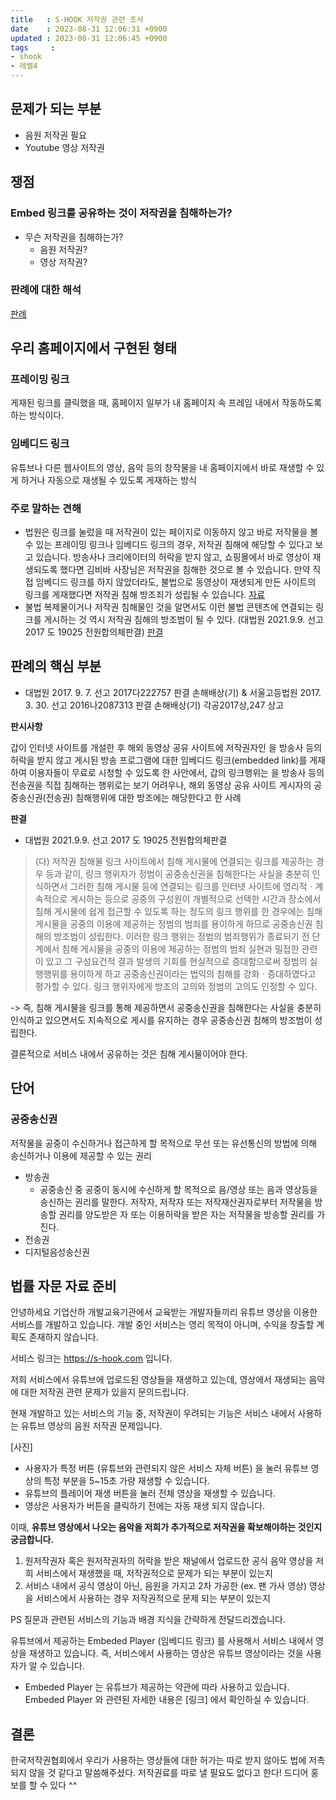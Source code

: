 ```yaml
---
title   : S-HOOK 저작권 관련 조사
date    : 2023-08-31 12:06:31 +0900
updated : 2023-08-31 12:06:45 +0900
tags     : 
- shook
- 레벨4
---
```


## 문제가 되는 부분

- 음원 저작권 필요
- Youtube 영상 저작권

## 쟁점

### Embed 링크를 공유하는 것이 저작권을 침해하는가?

- 무슨 저작권을 침해하는가?
	- 음원 저작권?
	- 영상 저작권?

### 판례에 대한 해석

[판례](https://casenote.kr/%EB%8C%80%EB%B2%95%EC%9B%90/2017%EB%8B%A4222757)

## 우리 홈페이지에서 구현된 형태

### 프레이밍 링크

게재된 링크를 클릭했을 때, 홈페이지 일부가 내 홈페이지 속 프레임 내에서 작동하도록 하는 방식이다.

### 임베디드 링크

유튜브나 다른 웹사이트의 영상, 음악 등의 창작물을 내 홈페이지에서 바로 재생할 수 있게 하거나 자동으로 재생될 수 있도록 게재하는 방식

### 주로 말하는 견해

- 법원은 링크를 눌렀을 때 저작권이 있는 페이지로 이동하지 않고 바로 저작물을 볼 수 있는 프레이밍 링크나 임베디드 링크의 경우, 저작권 침해에 해당할 수 있다고 보고 있습니다. 방송사나 크리에이터의 허락을 받지 않고, 쇼핑몰에서 바로 영상이 재생되도록 했다면 김비바 사장님은 저작권을 침해한 것으로 볼 수 있습니다. 만약 직접 임베디드 링크를 하지 않았더라도, 불법으로 동영상이 재생되게 만든 사이트의 링크를 게재했다면 저작권 침해 방조죄가 성립될 수 있습니다. [자료](https://blog.tossbusiness.com/articles/legal2-5)
- 불법 복제물이거나 저작권 침해물인 것을 알면서도 이런 불법 콘텐츠에 연결되는 링크를 게시하는 것 역시 저작권 침해의 방조범이 될 수 있다. (대법원 2021.9.9. 선고 2017 도 19025 전원합의체판결) [판결](https://casenote.kr/%EB%8C%80%EB%B2%95%EC%9B%90/2017%EB%8F%8419025)

## 판례의 핵심 부분

- 대법원 2017. 9. 7. 선고 2017다222757 판결 손해배상(기) & 서울고등법원 2017. 3. 30. 선고 2016나2087313 판결 손해배상(기) 각공2017상,247 상고     

**판시사항**

갑이 인터넷 사이트를 개설한 후 해외 동영상 공유 사이트에 저작권자인 을 방송사 등의 허락을 받지 않고 게시된 방송 프로그램에 대한 임베디드 링크(embedded link)를 게재하여 이용자들이 무료로 시청할 수 있도록 한 사안에서, 갑의 링크행위는 을 방송사 등의 전송권을 직접 침해하는 행위로는 보기 어려우나, 해외 동영상 공유 사이트 게시자의 공중송신권(전송권) 침해행위에 대한 방조에는 해당한다고 한 사례

**판결**

- 대법원 2021.9.9. 선고 2017 도 19025 전원합의체판결

> (다) 저작권 침해물 링크 사이트에서 침해 게시물에 연결되는 링크를 제공하는 경우 등과 같이, 링크 행위자가 정범이 공중송신권을 침해한다는 사실을 충분히 인식하면서 그러한 침해 게시물 등에 연결되는 링크를 인터넷 사이트에 영리적ㆍ계속적으로 게시하는 등으로 공중의 구성원이 개별적으로 선택한 시간과 장소에서 침해 게시물에 쉽게 접근할 수 있도록 하는 정도의 링크 행위를 한 경우에는 침해 게시물을 공중의 이용에 제공하는 정범의 범죄를 용이하게 하므로 공중송신권 침해의 방조범이 성립한다. 이러한 링크 행위는 정범의 범죄행위가 종료되기 전 단계에서 침해 게시물을 공중의 이용에 제공하는 정범의 범죄 실현과 밀접한 관련이 있고 그 구성요건적 결과 발생의 기회를 현실적으로 증대함으로써 정범의 실행행위를 용이하게 하고 공중송신권이라는 법익의 침해를 강화ㆍ증대하였다고 평가할 수 있다. 링크 행위자에게 방조의 고의와 정범의 고의도 인정할 수 있다.

-> 즉, 침해 게시물을 링크를 통해 제공하면서 공중송신권을 침해한다는 사실을 충분히 인식하고 있으면서도 지속적으로 게시를 유지하는 경우 공중송신권 침해의 방조범이 성립한다.

결론적으로 서비스 내에서 공유하는 것은 침해 게시물이어야 한다.

## 단어

### 공중송신권

저작물을 공중이 수신하거나 접근하게 할 목적으로 무선 또는 유선통신의 방법에 의해 송신하거나 이용에 제공할 수 있는 권리

- 방송권
	- 공중송신 중 공중이 동시에 수신하게 할 목적으로 음/영상 또는 음과 영상등을 송신하는 권리를 말한다. 저작자, 저작자 또는 저작재산권자로부터 저작물을 방송할 권리를 양도받은 자 또는 이용허락을 받은 자는 저작물을 방송할 권리를 가진다.
- 전송권
- 디지털음성송신권

## 법률 자문 자료 준비

안녕하세요 기업산하 개발교육기관에서 교육받는 개발자들끼리 유튜브 영상을 이용한 서비스를 개발하고 있습니다. 개발 중인 서비스는 영리 목적이 아니며, 수익을 창출할 계획도 존재하지 않습니다. 

서비스 링크는 https://s-hook.com 입니다.

저희 서비스에서 유튜브에 업로드된 영상들을 재생하고 있는데, 영상에서 재생되는 음악에 대한 저작권 관련 문제가 있을지 문의드립니다.

현재 개발하고 있는 서비스의 기능 중, 저작권이 우려되는 기능은 서비스 내에서 사용하는 유튜브 영상의 음원 저작권 문제입니다.

[사진]
- 사용자가 특정 버튼 (유튜브와 관련되지 않은 서비스 자체 버튼) 을 눌러 유튜브 영상의 특정 부분을 5~15초 가량 재생할 수 있습니다. 
- 유튜브의 플레이어 재생 버튼을 눌러 전체 영상을 재생할 수 있습니다.
- 영상은 사용자가 버튼을 클릭하기 전에는 자동 재생 되지 않습니다.

이때, **유튜브 영상에서 나오는 음악을 저희가 추가적으로 저작권을 확보해야하는 것인지 궁금합니다.**  
1. 원저작권자 혹은 원저작권자의 허락을 받은 채널에서 업로드한 공식 음악 영상을 저희 서비스에서 재생했을 때, 저작권적으로 문제가 되는 부분이 있는지
2. 서비스 내에서 공식 영상이 아닌, 음원을 가지고 2차 가공한 (ex. 팬 가사 영상) 영상을 서비스에서 사용하는 경우 저작권적으로 문제 되는 부분이 있는지

PS
질문과 관련된 서비스의 기능과 배경 지식을 간략하게 전달드리겠습니다.

유튜브에서 제공하는 Embeded Player (임베디드 링크) 를 사용해서 서비스 내에서 영상을 재생하고 있습니다. 즉, 서비스에서 사용하는 영상은 유튜브 영상이라는 것을 사용자가 알 수 있습니다. 
- Embeded Player 는 유튜브가 제공하는 약관에 따라 사용하고 있습니다. Embeded Player 와 관련된 자세한 내용은 [링크] 에서 확인하실 수 있습니다.

## 결론

한국저작권협회에서 우리가 사용하는 영상들에 대한 허가는 따로 받지 않아도 법에 저촉되지 않을 것 같다고 말씀해주셨다. 저작권료를 따로 낼 필요도 없다고 한다! 드디어 홍보를 할 수 있다 ^^